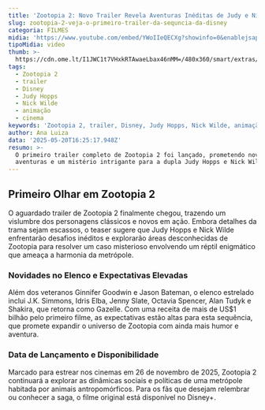 ```yaml
---
title: 'Zootopia 2: Novo Trailer Revela Aventuras Inéditas de Judy e Nick!'
slug: zootopia-2-veja-o-primeiro-trailer-da-sequncia-da-disney
categoria: FILMES
midia: 'https://www.youtube.com/embed/YWoIIeQECXg?showinfo=0&enablejsapi=1'
tipoMidia: video
thumb: >-
  https://cdn.ome.lt/I1JWC1t7VHxkRTAwaeLbax46nMM=/480x360/smart/extras/conteudos/Captura_de_tela_2025-05-20_132221.png
tags:
  - Zootopia 2
  - trailer
  - Disney
  - Judy Hopps
  - Nick Wilde
  - animação
  - cinema
keywords: 'Zootopia 2, trailer, Disney, Judy Hopps, Nick Wilde, animação, cinema'
author: Ana Luiza
data: '2025-05-20T16:25:17.948Z'
resumo: >-
  O primeiro trailer completo de Zootopia 2 foi lançado, prometendo novas
  aventuras e um mistério intrigante para a dupla Judy Hopps e Nick Wilde.
---
```


## Primeiro Olhar em Zootopia 2

O aguardado trailer de Zootopia 2 finalmente chegou, trazendo um vislumbre dos personagens clássicos e novos em ação. Embora detalhes da trama sejam escassos, o teaser sugere que Judy Hopps e Nick Wilde enfrentarão desafios inéditos e explorarão áreas desconhecidas de Zootopia para resolver um caso misterioso envolvendo um réptil enigmático que ameaça a harmonia da metrópole.

### Novidades no Elenco e Expectativas Elevadas

Além dos veteranos Ginnifer Goodwin e Jason Bateman, o elenco estrelado inclui J.K. Simmons, Idris Elba, Jenny Slate, Octavia Spencer, Alan Tudyk e Shakira, que retorna como Gazelle. Com uma receita de mais de US$1 bilhão pelo primeiro filme, as expectativas estão altas para esta sequência, que promete expandir o universo de Zootopia com ainda mais humor e aventura.

### Data de Lançamento e Disponibilidade

Marcado para estrear nos cinemas em 26 de novembro de 2025, Zootopia 2 continuará a explorar as dinâmicas sociais e políticas de uma metrópole habitada por animais antropomórficos. Para os fãs que desejam relembrar ou conhecer a saga, o filme original está disponível no Disney+.
